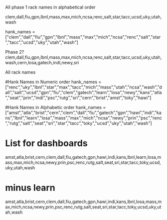 All phase 1 rack names in alphabetical order

clem,dall,fiu,gpn,lbnl,mass,max,mich,ncsa,renc,salt,star,tacc,ucsd,uky,utah,wash

hank_names = ["clem","dall","fiu","gpn","lbnl","mass","max","mich","ncsa","renc","salt","star","tacc","ucsd","uky","utah","wash"]

Phase 2?
clem,dall,fiu,gpn,lbnl,mass,max,mich,ncsa,renc,salt,star,tacc,ucsd,uky,utah,wash,cern,losa,gatech,indi,newy,sri

All rack names 

#Hank Names in Numeric order
hank_names = ["renc","uky","lbnl","star","max","tacc","mich","mass","utah","ncsa","wash","dall","salt","ucsd","gpn","fiu","clem","gatech","learn","losa","newy","kans","atla","seat","prin","indi","psc","rutg","sri","cern","brist","amst","toky","hawi"]

#Hank Names in Alphabetic order
hank_names = ["amst","atla","brist","cern","clem","dall","fiu","gatech","gpn","hawi","indi","kans","lbnl","learn","losa","mass","max","mich","ncsa","newy","prin","psc","renc","rutg","salt","seat","sri","star","tacc","toky","ucsd","uky","utah","wash"]

# List for dashboards
amst,atla,brist,cern,clem,dall,fiu,gatech,gpn,hawi,indi,kans,lbnl,learn,losa,mass,max,mich,ncsa,newy,prin,psc,renc,rutg,salt,seat,sri,star,tacc,toky,ucsd,uky,utah,wash

# minus learn
amst,atla,brist,cern,clem,dall,fiu,gatech,gpn,hawi,indi,kans,lbnl,losa,mass,max,mich,ncsa,newy,prin,psc,renc,rutg,salt,seat,sri,star,tacc,toky,ucsd,uky,utah,wash